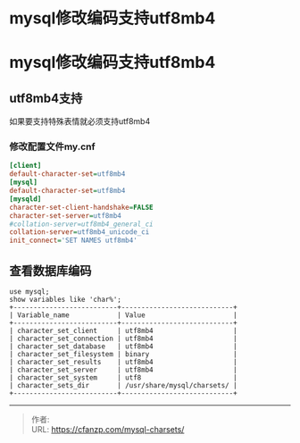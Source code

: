 # mysql修改编码支持utf8mb4


<!--more-->
# mysql修改编码支持utf8mb4
## utf8mb4支持
如果要支持特殊表情就必须支持utf8mb4
### 修改配置文件my.cnf
```ini
[client]
default-character-set=utf8mb4
[mysql]
default-character-set=utf8mb4
[mysqld]
character-set-client-handshake=FALSE
character-set-server=utf8mb4
#collation-server=utf8mb4_general_ci
collation-server=utf8mb4_unicode_ci
init_connect='SET NAMES utf8mb4'
```

## 查看数据库编码
```mysql
use mysql;
show variables like 'char%';
+--------------------------+----------------------------+
| Variable_name            | Value                      |
+--------------------------+----------------------------+
| character_set_client     | utf8mb4                    |
| character_set_connection | utf8mb4                    |
| character_set_database   | utf8mb4                    |
| character_set_filesystem | binary                     |
| character_set_results    | utf8mb4                    |
| character_set_server     | utf8mb4                    |
| character_set_system     | utf8                       |
| character_sets_dir       | /usr/share/mysql/charsets/ |
+--------------------------+----------------------------+
```


---

> 作者:   
> URL: https://cfanzp.com/mysql-charsets/  

